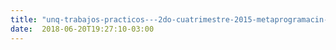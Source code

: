 ```yaml
---
title: "unq-trabajos-practicos---2do-cuatrimestre-2015-metaprogramacin---mocks"
date:  2018-06-20T19:27:10-03:00
---
```



